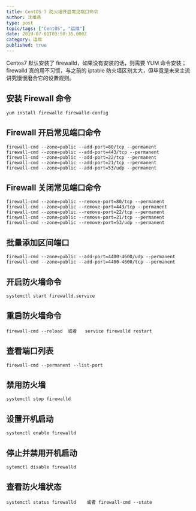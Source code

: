 ```yaml
---
title: CentOS 7 防火墙开启常见端口命令
author: 沈维燕
type: post
topic/tags: ["CentOS", "运维"]
date: 2019-07-01T03:50:35.000Z
category: 运维
published: true
---
```


Centos7 默认安装了 firewalld，如果没有安装的话，则需要 YUM 命令安装；firewalld 真的用不习惯，与之前的 iptable 防火墙区别太大，但毕竟是未来主流讲究慢慢磨合它的设置规则。


## 安装 Firewall 命令
```shell
yum install firewalld firewalld-config
```


## Firewall 开启常见端口命令
```shell
firewall-cmd --zone=public --add-port=80/tcp --permanent
firewall-cmd --zone=public --add-port=443/tcp --permanent
firewall-cmd --zone=public --add-port=22/tcp --permanent
firewall-cmd --zone=public --add-port=21/tcp --permanent
firewall-cmd --zone=public --add-port=53/udp --permanent
```


## Firewall 关闭常见端口命令
```shell
firewall-cmd --zone=public --remove-port=80/tcp --permanent
firewall-cmd --zone=public --remove-port=443/tcp --permanent
firewall-cmd --zone=public --remove-port=22/tcp --permanent
firewall-cmd --zone=public --remove-port=21/tcp --permanent
firewall-cmd --zone=public --remove-port=53/udp --permanent
```


## 批量添加区间端口
```shell
firewall-cmd --zone=public --add-port=4400-4600/udp --permanent
firewall-cmd --zone=public --add-port=4400-4600/tcp --permanent
```


## 开启防火墙命令
```shell
systemctl start firewalld.service
```


## 重启防火墙命令
```shell
firewall-cmd --reload  或者   service firewalld restart
```


## 查看端口列表
```shell
firewall-cmd --permanent --list-port
```


## 禁用防火墙
```shell
systemctl stop firewalld
```


## 设置开机启动
```shell
systemctl enable firewalld
```


## 停止并禁用开机启动
```shell
sytemctl disable firewalld
```


## 查看防火墙状态
```shell
systemctl status firewalld    或者 firewall-cmd --state
```

